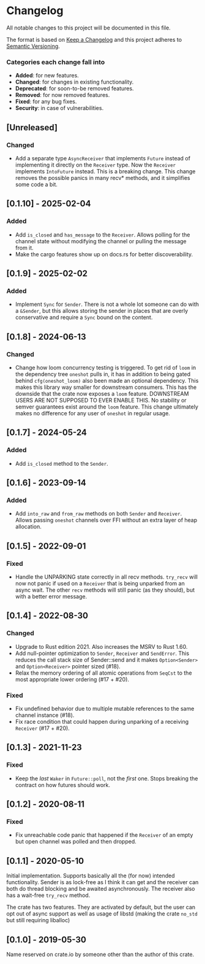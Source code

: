 # Changelog
All notable changes to this project will be documented in this file.

The format is based on [Keep a Changelog](http://keepachangelog.com/en/1.0.0/)
and this project adheres to [Semantic Versioning](http://semver.org/spec/v2.0.0.html).

### Categories each change fall into

* **Added**: for new features.
* **Changed**: for changes in existing functionality.
* **Deprecated**: for soon-to-be removed features.
* **Removed**: for now removed features.
* **Fixed**: for any bug fixes.
* **Security**: in case of vulnerabilities.


## [Unreleased]

### Changed
- Add a separate type `AsyncReceiver` that implements `Future` instead of implementing it
  directly on the `Receiver` type. Now the `Receiver` implements `IntoFuture` instead.
  This is a breaking change. This change removes the possible panics in many recv* methods,
  and it simplifies some code a bit.


## [0.1.10] - 2025-02-04
### Added
- Add `is_closed` and `has_message` to the `Receiver`. Allows polling for the channel
  state without modifying the channel or pulling the message from it.
- Make the cargo features show up on docs.rs for better discoverability.


## [0.1.9] - 2025-02-02
### Added
- Implement `Sync` for `Sender`. There is not a whole lot someone can do with a `&Sender`,
  but this allows storing the sender in places that are overly conservative and require
  a `Sync` bound on the content.


## [0.1.8] - 2024-06-13
### Changed
- Change how loom concurrency testing is triggered. To get rid of `loom` in the dependency tree
  `oneshot` pulls in, it has in addition to being gated behind `cfg(oneshot_loom)` also been made
  an optional dependency. This makes this library way smaller for downstream consumers.
  This has the downside that the crate now exposes a `loom` feature.
  DOWNSTREAM USERS ARE NOT SUPPOSED TO EVER ENABLE THIS. No stability or semver
  guarantees exist around the `loom` feature.
  This change ultimately makes no difference for any user of `oneshot` in regular usage.


## [0.1.7] - 2024-05-24
### Added
* Add `is_closed` method to the `Sender`.


## [0.1.6] - 2023-09-14
### Added
* Add `into_raw` and `from_raw` methods on both `Sender` and `Receiver`. Allows passing `oneshot`
  channels over FFI without an extra layer of heap allocation.


## [0.1.5] - 2022-09-01
### Fixed
- Handle the UNPARKING state correctly in all recv methods. `try_recv` will now not panic
  if used on a `Receiver` that is being unparked from an async wait. The other `recv` methods
  will still panic (as they should), but with a better error message.


## [0.1.4] - 2022-08-30
### Changed
- Upgrade to Rust edition 2021. Also increases the MSRV to Rust 1.60.
- Add null-pointer optimization to `Sender`, `Receiver` and `SendError`.
  This reduces the call stack size of Sender::send and it makes
  `Option<Sender>` and `Option<Receiver>` pointer sized (#18).
- Relax the memory ordering of all atomic operations from `SeqCst` to the most appropriate
  lower ordering (#17 + #20).

### Fixed
- Fix undefined behavior due to multiple mutable references to the same channel instance (#18).
- Fix race condition that could happen during unparking of a receiving `Receiver` (#17 + #20).


## [0.1.3] - 2021-11-23
### Fixed
- Keep the *last* `Waker` in `Future::poll`, not the *first* one. Stops breaking the contract
  on how futures should work.


## [0.1.2] - 2020-08-11
### Fixed
- Fix unreachable code panic that happened if the `Receiver` of an empty but open channel was
  polled and then dropped.


## [0.1.1] - 2020-05-10
Initial implementation. Supports basically all the (for now) intended functionality.
Sender is as lock-free as I think it can get and the receiver can both do thread blocking
and be awaited asynchronously. The receiver also has a wait-free `try_recv` method.

The crate has two features. They are activated by default, but the user can opt out of async
support as well as usage of libstd (making the crate `no_std` but still requiring liballoc)


## [0.1.0] - 2019-05-30
Name reserved on crate.io by someone other than the author of this crate.
